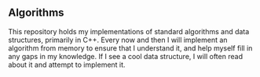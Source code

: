 ## Algorithms

This repository holds my implementations of standard algorithms and data structures, primarily in C++. Every now and then I will implement an algorithm from memory to ensure that I understand it, and help myself fill in any gaps in my knowledge. If I see a cool data structure, I will often read about it and attempt to implement it.

